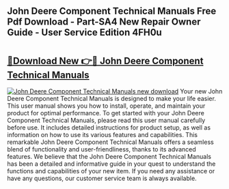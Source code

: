 ## John Deere Component Technical Manuals Free Pdf Download - Part-SA4 New Repair Owner Guide - User Service Edition 4FH0u

# <h2><a href="http://bc87375.oget.top/?id=John+Deere+Component+Technical+Manuals">🔗Download New 👉🔴 John Deere Component Technical Manuals</a></h2>

[![John Deere Component Technical Manuals new download](https://i.imgur.com/5g1atiW.png)](http://bc87375.oget.top/?id=John+Deere+Component+Technical+Manuals)
Your new John Deere Component Technical Manuals is designed to make your life easier. This user manual shows you how to install, operate, and maintain your product for optimal performance. To get started with your John Deere Component Technical Manuals, please read this user manual carefully before use. It includes detailed instructions for product setup, as well as information on how to use its various features and capabilities. This remarkable John Deere Component Technical Manuals offers a seamless blend of functionality and user-friendliness, thanks to its advanced features. We believe that the John Deere Component Technical Manuals has been a detailed and informative guide in your quest to understand the functions and capabilities of your new item. If you need any assistance or have any questions, our customer service team is always available.
